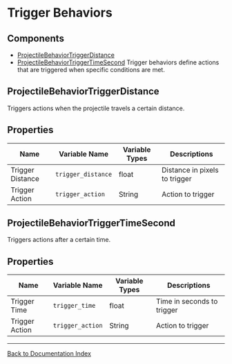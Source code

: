 # Trigger Behaviors
## Components
- [ProjectileBehaviorTriggerDistance](#projectilebehaviortriggerdistance)
- [ProjectileBehaviorTriggerTimeSecond](#projectilebehaviortriggertimesecond)
Trigger behaviors define actions that are triggered when specific conditions are met.
## ProjectileBehaviorTriggerDistance
Triggers actions when the projectile travels a certain distance.
## Properties

| Name | Variable Name | Variable Types | Descriptions |
|------|---------------|----------------|--------------|
| Trigger Distance | `trigger_distance` | float | Distance in pixels to trigger |
| Trigger Action | `trigger_action` | String | Action to trigger |
## ProjectileBehaviorTriggerTimeSecond
Triggers actions after a certain time.
## Properties

| Name | Variable Name | Variable Types | Descriptions |
|------|---------------|----------------|--------------|
| Trigger Time | `trigger_time` | float | Time in seconds to trigger |
| Trigger Action | `trigger_action` | String | Action to trigger |
---
[Back to Documentation Index](_sidebar.md)

